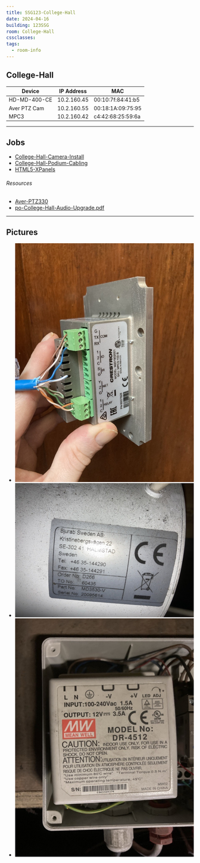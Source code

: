 ```yaml
---
title: SSG123-College-Hall
date: 2024-04-16
building: 123SSG
room: College-Hall
cssclasses: 
tags:
  - room-info
---
```


## College-Hall

Device           | IP Address  | MAC
---------------- | ----------- | ---------------
HD-MD-400-CE     | 10.2.160.45 | 00:10:7f:84:41:b5
Aver PTZ Cam     | 10.2.160.55 | 00:18:1A:09:75:95
MPC3             | 10.2.160.42 | c4:42:68:25:59:6a

---

## Jobs

- [College-Hall-Camera-Install](../../01-Projects/College-Hall-Camera-Install.md)
- [College-Hall-Podium-Cabling](../../01-Projects/College-Hall-Podium-Cabling.md)
- [HTML5-XPanels](../../04-Archive/Completed/HTML5-XPanels.md)


###### Resources

- [Aver-PTZ330](../../03-Resources/Equipment/Aver-PTZ330.md)
- [po-College-Hall-Audio-Upgrade.pdf](https://rcsicampus-my.sharepoint.com/:b:/r/personal/owenmccarthy_rcsi_com/Documents/Archive/po-College-Hall-Audio-Upgrade.pdf?csf=1&web=1&e=Miedfp)

---

## Pictures

- ![|200](../../04-Archive/Attachments/College-Hall-MPC-Wiring.jpg)
- ![|200](../../04-Archive/Attachments/College-Hall-Screen-Model.jpg)
- ![|200](../../04-Archive/Attachments/College-Hall-Screen-Relay1.jpg)